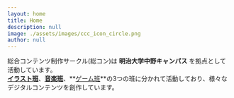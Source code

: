 ```yaml
---
layout: home
title: Home
description: null
image: ./assets/images/ccc_icon_circle.png
author: null
---
```


総合コンテンツ制作サークル(総コン)は **明治大学中野キャンパス** を拠点として活動しています。  
**[イラスト班](/illust/)**、**[音楽班](/music/)**、**[ゲーム班](/game/)**の3つの班に分かれて活動しており、様々なデジタルコンテンツを創作しています。  
